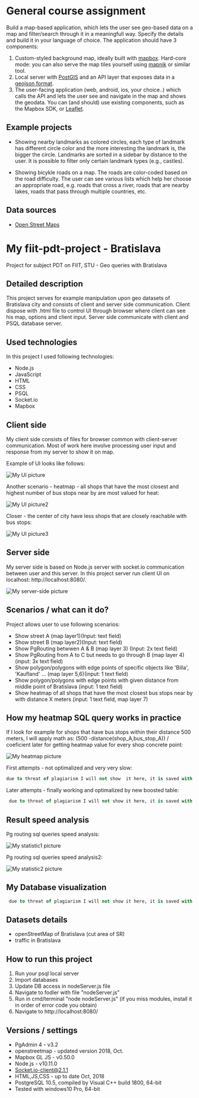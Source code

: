 # General course assignment

Build a map-based application, which lets the user see geo-based data on a map and filter/search through it in a meaningfull way. Specify the details and build it in your language of choice. The application should have 3 components:

1. Custom-styled background map, ideally built with [mapbox](http://mapbox.com). Hard-core mode: you can also serve the map tiles yourself using [mapnik](http://mapnik.org/) or similar tool.
2. Local server with [PostGIS](http://postgis.net/) and an API layer that exposes data in a [geojson format](http://geojson.org/).
3. The user-facing application (web, android, ios, your choice..) which calls the API and lets the user see and navigate in the map and shows the geodata. You can (and should) use existing components, such as the Mapbox SDK, or [Leaflet](http://leafletjs.com/).

## Example projects

- Showing nearby landmarks as colored circles, each type of landmark has different circle color and the more interesting the landmark is, the bigger the circle. Landmarks are sorted in a sidebar by distance to the user. It is possible to filter only certain landmark types (e.g., castles).

- Showing bicykle roads on a map. The roads are color-coded based on the road difficulty. The user can see various lists which help her choose an appropriate road, e.g. roads that cross a river, roads that are nearby lakes, roads that pass through multiple countries, etc.

## Data sources

- [Open Street Maps](https://www.openstreetmap.org/)

# My fiit-pdt-project - Bratislava
Project for subject PDT on FIIT, STU - Geo queries with Bratislava

## Detailed description

This project serves for example manipulation upon geo datasets of Bratislava city and consists of client and server side communication. Client dispose with .html file to control UI through browser where client can see his map, options and client input. Server side communicate with client and PSQL database server.

## Used technologies

In this project I used following technologies:
* Node.js
* JavaScript
* HTML
* CSS
* PSQL
* Socket.io
* Mapbox

## Client side

My client side consists of files for browser common with client-server communication. Most of work here involve processing user input and response from my server to show it on map.

Example of UI looks like follows:

![My UI picture](https://github.com/Marek-Bernad/assignment-gis/blob/master/images/ui.png)

Another scenario - heatmap - all shops that have the most closest and highest number of bus stops near by are most valued for heat:

![My UI picture2](https://github.com/Marek-Bernad/assignment-gis/blob/master/images/heatmap_ui.png)

Closer - the center of city have less shops that are closely reachable with bus stops:

![My UI picture3](https://github.com/Marek-Bernad/assignment-gis/blob/master/images/heatmap_ui2.png)

## Server side

My server side is based on Node.js server with socket.io communication between user and this server. In this project server run client UI on localhost: http://localhost:8080/. 

![My server-side picture](https://github.com/Marek-Bernad/assignment-gis/blob/master/images/server.png)

## Scenarios / what can it do?

Project allows user to use following scenarios:
* Show street A (map layer1)(Input: text field)
* Show street B (map layer2)(Input: text field)
* Show PgRouting betwwen A & B (map layer 3) (Input: 2x text field)
* Show PgRouting from A to C but needs to go through B (map layer 4)(input: 3x text field)
* Show polygon/polygons with edge points of specific objects like 'Billa', 'Kaufland' ... (map layer 5,6)(input: 1 text field)
* Show polygon/polygons with edge points with given distance from middle point of Bratislava (input: 1 text field)
* Show heatmap of all shops that have the most closest bus stops near by with distance X meters (input: 1 text field, map layer 7)

## How my heatmap SQL query works in practice

If I look for example for shops that have bus stops within their distance 500 meters, I will apply math as: (500 -distance(shop_A,bus_stop_A)) / coeficient later for getting heatmap value for every shop concrete point:

![My heatmap picture](https://github.com/Marek-Bernad/assignment-gis/blob/master/images/heatmap.png)

First attempts - not optimalized and very very slow:

```sql
due to threat of plagiarism I will not show  it here, it is saved with AIS
```
Later attempts - finally working and optimalized by new boosted table:

```sql
 due to threat of plagiarism I will not show it here, it is saved with AIS
```
## Result speed analysis

Pg routing sql queries speed analysis:

![My statistic1 picture](https://github.com/Marek-Bernad/assignment-gis/blob/master/images/statistic1.png)

Pg routing sql queries speed analysis2:

![My statistic2 picture](https://github.com/Marek-Bernad/assignment-gis/blob/master/images/statistic2.png)

## My Database visualization

```sql
 due to threat of plagiarism I will not show it here, it is saved with AIS
```

## Datasets details

* openStreetMap of Bratislava (cut area of SR)
* traffic in Bratislava

## How to run this project

1. Run your psql local server
2. Import databases
3. Update DB access in nodeServer.js file
4. Navigate to fodler with file "nodeServer.js"
5. Run in cmd/terminal "node nodeServer.js" (if you miss modules, install it in order of error code you obtain)
6. Navigate to http://localhost:8080/
 

## Versions / settings

* PgAdmin 4 - v3.2
* openstreetmap - updated version 2018, Oct.
* Mapbox GL JS - v0.50.0
* Node.js - v10.11.0
* Socket.io-client@2.1.1
* HTML,JS,CSS - up to date Oct, 2018
* PostgreSQL 10.5, compiled by Visual C++ build 1800, 64-bit
* Tested with windows10 Pro, 64-bit


